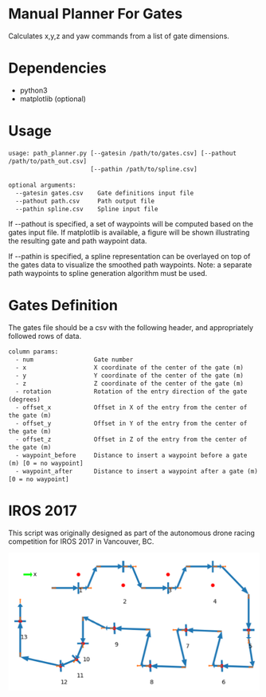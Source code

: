 # Manual Planner For Gates

Calculates x,y,z and yaw commands from a list of gate dimensions.

# Dependencies
* python3
* matplotlib (optional)

# Usage

```
usage: path_planner.py [--gatesin /path/to/gates.csv] [--pathout /path/to/path_out.csv] 
                       [--pathin /path/to/spline.csv]

optional arguments:
  --gatesin gates.csv    Gate definitions input file
  --pathout path.csv     Path output file
  --pathin spline.csv    Spline input file
``` 

If --pathout is specified, a set of waypoints will be computed based on the gates input file. If matplotlib is available, a figure will be shown illustrating the resulting gate and path waypoint data.

If --pathin is specified, a spline representation can be overlayed on top of the gates data to visualize the smoothed path waypoints. Note: a separate path waypoints to spline generation algorithm must be used.

# Gates Definition
The gates file should be a csv with the following header, and appropriately followed rows of data.

```
column params:
  - num                 Gate number
  - x                   X coordinate of the center of the gate (m)
  - y                   Y coordinate of the center of the gate (m)
  - z                   Z coordinate of the center of the gate (m)
  - rotation            Rotation of the entry direction of the gate (degrees)
  - offset_x            Offset in X of the entry from the center of the gate (m)
  - offset_y            Offset in Y of the entry from the center of the gate (m)
  - offset_z            Offset in Z of the entry from the center of the gate (m)
  - waypoint_before     Distance to insert a waypoint before a gate (m) [0 = no waypoint]
  - waypoint_after      Distance to insert a waypoint after a gate (m) [0 = no waypoint]
```


# IROS 2017
This script was originally designed as part of the autonomous drone racing competition for IROS 2017 in Vancouver, BC.

![IROS 2017](https://github.com/First-Commit/manual_planner/blob/master/iros2007_path.png)
